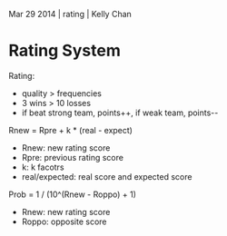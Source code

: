 Mar 29 2014 | rating | Kelly Chan
# Rating System

Rating:
- quality > frequencies
- 3 wins > 10 losses
- if beat strong team, points++, if weak team, points--

Rnew = Rpre + k * (real - expect)  
- Rnew: new rating score
- Rpre: previous rating score
- k: k facotrs
- real/expected: real score and expected score


Prob = 1 / (10^(Rnew - Roppo) + 1)
- Rnew: new rating score
- Roppo: opposite score
